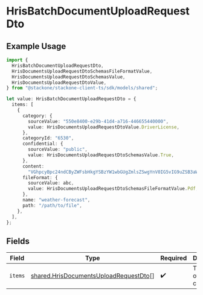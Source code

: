 # HrisBatchDocumentUploadRequestDto

## Example Usage

```typescript
import {
  HrisBatchDocumentUploadRequestDto,
  HrisDocumentsUploadRequestDtoSchemasFileFormatValue,
  HrisDocumentsUploadRequestDtoSchemasValue,
  HrisDocumentsUploadRequestDtoValue,
} from "@stackone/stackone-client-ts/sdk/models/shared";

let value: HrisBatchDocumentUploadRequestDto = {
  items: [
    {
      category: {
        sourceValue: "550e8400-e29b-41d4-a716-446655440000",
        value: HrisDocumentsUploadRequestDtoValue.DriverLicense,
      },
      categoryId: "6530",
      confidential: {
        sourceValue: "public",
        value: HrisDocumentsUploadRequestDtoSchemasValue.True,
      },
      content:
        "VGhpcyBpc24ndCByZWFsbHkgYSBzYW1wbGUgZmlsZSwgYnV0IG5vIG9uZSB3aWxsIGV2ZXIga25vdyE",
      fileFormat: {
        sourceValue: abc,
        value: HrisDocumentsUploadRequestDtoSchemasFileFormatValue.Pdf,
      },
      name: "weather-forecast",
      path: "/path/to/file",
    },
  ],
};
```

## Fields

| Field                                                                                                 | Type                                                                                                  | Required                                                                                              | Description                                                                                           |
| ----------------------------------------------------------------------------------------------------- | ----------------------------------------------------------------------------------------------------- | ----------------------------------------------------------------------------------------------------- | ----------------------------------------------------------------------------------------------------- |
| `items`                                                                                               | [shared.HrisDocumentsUploadRequestDto](../../../sdk/models/shared/hrisdocumentsuploadrequestdto.md)[] | :heavy_check_mark:                                                                                    | The batch of items to create                                                                          |